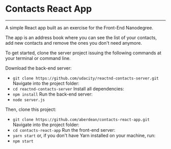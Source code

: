 # Contacts React App
---

A simple React app built as an exercise for the Front-End Nanodegree.

The app is an address book where you can see the list of your contacts, add new
contacts and remove the ones you don't need anymore.

To get started, clone the server project issuing the following commands at your
terminal or command line.

Download the back-end server:
- `git clone https://github.com/udacity/reactnd-contacts-server.git`
Navigate into the project folder:
- `cd reactnd-contacts-server`
Install all dependencies:
- `npm install`
Run the back-end server:
- `node server.js`

Then, clone this project:
- `git clone https://github.com/aberdean/contacts-react-app.git`
Navigate into the project folder:
- `cd contacts-react-app`
Run the front-end server:
- `yarn start`
or, if you don't have Yarn installed on your machine, run:
- `npm start`
